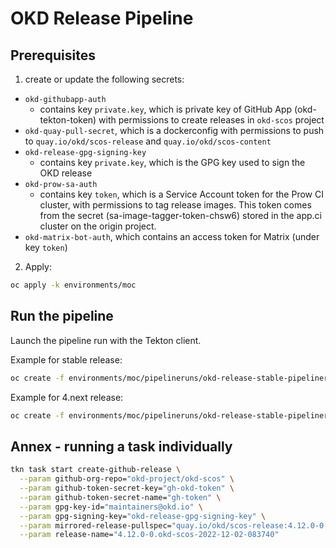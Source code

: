 # OKD Release Pipeline

## Prerequisites
1. create or update the following secrets:
* `okd-githubapp-auth`
  * contains key `private.key`, which is private key of GitHub App (okd-tekton-token) with permissions to create releases in `okd-scos` project
* `okd-quay-pull-secret`, which is a dockerconfig with permissions to push to `quay.io/okd/scos-release` and `quay.io/okd/scos-content`
* `okd-release-gpg-signing-key`
  * contains key `private.key`, which is the GPG key used to sign the OKD release
* `okd-prow-sa-auth`
  * contains key `token`, which is a Service Account token for the Prow CI cluster, with permissions to tag release images. This token comes from the secret (sa-image-tagger-token-chsw6) stored in the app.ci cluster on the origin project.
* `okd-matrix-bot-auth`, which contains an access token for Matrix (under key `token`)

2. Apply:
```bash
oc apply -k environments/moc
```

## Run the pipeline
Launch the pipeline run with the Tekton client.

Example for stable release:
```bash
oc create -f environments/moc/pipelineruns/okd-release-stable-pipelinerun.yaml
```

Example for 4.next release: 
```bash
oc create -f environments/moc/pipelineruns/okd-release-stable-pipelinerun.yaml

```

## Annex - running a task individually
```bash
tkn task start create-github-release \
  --param github-org-repo="okd-project/okd-scos" \
  --param github-token-secret-key="gh-okd-token" \
  --param github-token-secret-name="gh-token" \
  --param gpg-key-id="maintainers@okd.io" \
  --param gpg-signing-key="okd-release-gpg-signing-key" \
  --param mirrored-release-pullspec="quay.io/okd/scos-release:4.12.0-0.okd-scos-2022-12-02-083740" \
  --param release-name="4.12.0-0.okd-scos-2022-12-02-083740"

```
